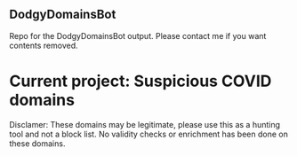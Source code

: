 ## DodgyDomainsBot
Repo for the DodgyDomainsBot output. Please contact me if you want contents removed.

# Current project: Suspicious COVID domains
Disclamer: These domains may be legitimate, please use this as a hunting tool and not a block list. No validity checks or enrichment has been done on these domains.
